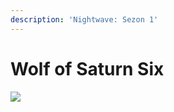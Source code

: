 ```yaml
---
description: 'Nightwave: Sezon 1'
---
```


# Wolf of Saturn Six



![](https://imgbbb.com/images/2020/02/29/66eb64e59870151fe3955e68e84af9f2.png)

